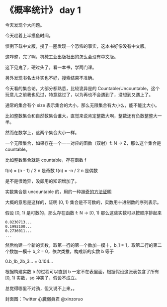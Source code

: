 # 《概率统计》 day 1

今天发现个大问题。

今天趁着上半摸鱼时间。

惯例下载中文版，搜了一圈发现一个恐怖的事实，这本书好像没有中文版。

这咋整，完了啊，机械工业出版社出的怎么会没有中文版。

这下见鬼了，硬过头了，看一本书，学两门课。

另外发现书名太朴实也不好，搜索结果不准确。

今天看的集合论，大部分都熟悉，比较诡异是的 Countable/Uncountable，这个玩意儿之前我也见过，特意跳过了，以为再也不会遇到了，没想到又遇上了。

通常的集合有个 size 表示集合的大小，那么无限集合有大小么，能不能比大小。

比如整数集合和自然数集合谁大，直觉来说肯定整数大啊，整数还有负数整整大一半。

然而在数学上，这两个集合大小一样。

一个无限集合，如果存在一个一一对应的函数（双射）f: N -> Z，那么这个集合是 countable。

比如整数集合就是 countable，存在函数 f

f(n) = (n - 1) / 2 n 是奇数
f(n) = -n / 2      n 是偶数

是不是很诡异，没卵用的知识增加了。

实数集合是 uncountable 的，用的一种[神奇的方法证明](https://en.wikipedia.org/wiki/Cantor%27s_diagonal_argument)

大概的意思是这样的，证明 [0, 1) 集合是不可数的，实数用十进制数的序列表示。

假设 [0, 1) 是可数的，那么存在函数 f: N -> [0, 1) 那么这些实数可以按顺序排起来

```
0.0230713...
0.1992100...
0.2736011...
...
```

然后构建一个新的实数，取第一行的第一个数加一模十，b_1 = 1，取第二行的第二个数加一模十 b_2 = 0，依次类推，构成新的实数 b 等于 

0.b_1b_2b_3... = 0.104...

根据构建实数 b 的过程可以直到 b 一定不在表里面，根据假设这张表包含了所有 [0, 1) 实数，so 冲突了，假设不成立。

总觉得哪里不对劲，但又说不上来，。

封面图：Twitter 心臓弱眞君 @xinzoruo